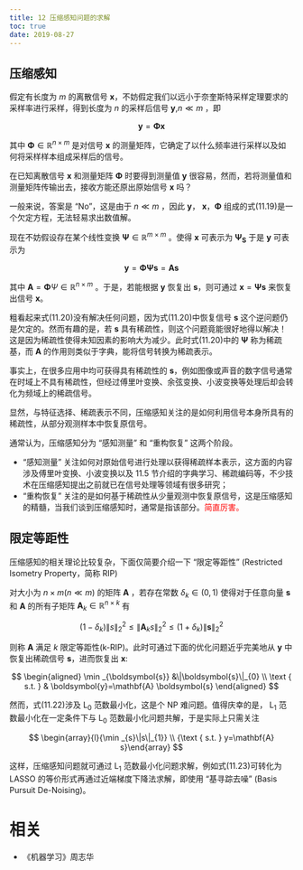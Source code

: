 ```yaml
---
title: 12 压缩感知问题的求解
toc: true
date: 2019-08-27
---
```



## 压缩感知

假定有长度为 $m$ 的离散信号 $\boldsymbol{x}$，不妨假定我们以远小于奈奎斯特采样定理要求的采样率进行采样，得到长度为 $n$ 的采样后信号 $\boldsymbol{y}$,$n\ll m$ ，即

$$
\boldsymbol{y}=\mathbf{\Phi} \boldsymbol{x}
$$

其中 $\mathbf{\Phi} \in \mathbb{R}^{n \times m}$ 是对信号 $\boldsymbol{x}$ 的测量矩阵，它确定了以什么频率进行采样以及如何将采样样本组成采样后的信号。

在已知离散信号 $\boldsymbol{x}$ 和测量矩阵 $\mathbf{\Phi}$ 时要得到测量值 $\boldsymbol{y}$ 很容易，然而，若将测量值和测量矩阵传输出去，接收方能还原出原始信号 $\boldsymbol{x}$ 吗？

一般来说，答案是 “No”，这是由于 $n\ll m$ ，因此 $\boldsymbol{y}$， $\boldsymbol{x}$，$\mathbf{\Phi}$ 组成的式(11.19)是一个欠定方程，无法轻易求出数值解。


现在不妨假设存在某个线性变换 $\mathbf{\Psi} \in \mathbb{R}^{m \times m}$ 。使得 $\boldsymbol{x}$ 可表示为 $\mathbf{\Psi}_{\boldsymbol{S}}$ 于是 $\boldsymbol{y}$ 可表示为

$$
\boldsymbol{y}=\boldsymbol{\Phi} \boldsymbol{\Psi} \boldsymbol{s}=\mathbf{A} \boldsymbol{s}
$$

其中 $\mathbf{A}=\mathbf{\Phi} \Psi \in \mathbb{R}^{n \times m}$ 。于是，若能根据 $\boldsymbol{y}$ 恢复出 $\boldsymbol{s}$，则可通过 $\boldsymbol{x}=\boldsymbol{\Psi} \boldsymbol{s}$ 来恢复出信号 $\boldsymbol{x}$。

粗看起来式(11.20)没有解决任何问题，因为式(11.20)中恢复信号 $\boldsymbol{s}$ 这个逆问题仍是欠定的。然而有趣的是，若 $\boldsymbol{s}$ 具有稀疏性，则这个问题竟能很好地得以解决！这是因为稀疏性使得未知因素的影响大为减少。此时式(11.20)中的 $\mathbf{\Psi}$  称为稀疏基，而 $\mathbf{A}$ 的作用则类似于字典，能将信号转换为稀疏表示。

事实上，在很多应用中均可获得具有稀疏性的 $\boldsymbol{s}$，例如图像或声音的数字信号通常在时域上不具有稀疏性，但经过傅里叶变换、余弦变换、小波变换等处理后却会转化为频域上的稀疏信号。

显然，与特征选择、稀疏表示不同，压缩感知关注的是如何利用信号本身所具有的稀疏性，从部分观测样本中恢复原信号。

通常认为，压缩感知分为 “感知测量” 和 “重构恢复” 这两个阶段。

- “感知测量” 关注如何对原始信号进行处理以获得稀疏样本表示，这方面的内容涉及傅里叶变换、小波变换以及 11.5 节介绍的字典学习、稀疏编码等，不少技术在压缩感知提出之前就已在信号处理等领域有很多研究；
- “重构恢复” 关注的是如何基于稀疏性从少量观测中恢复原信号，这是压缩感知的精髓，当我们谈到压缩感知时，通常是指该部分。<span style="color:red;">简直厉害。</span>

## 限定等距性

压缩感知的相关理论比较复杂，下面仅简要介绍一下 “限定等距性” (Restricted Isometry Property，简称 RIP)

对大小为 $n \times m(n \ll m)$ 的矩阵 $\mathbf{A}$ ，若存在常数 $\delta_k\in (0,1)$ 使得对于任意向量 $\boldsymbol{s}$ 和 $\mathbf{A}$ 的所有子矩阵 $\mathbf{A}_{k} \in \mathbb{R}^{n \times k}$ 有

$$
\left(1-\delta_{k}\right)\|s\|_{2}^{2} \leqslant\left\|\mathbf{A}_{k} s\right\|_{2}^{2} \leqslant\left(1+\delta_{k}\right)\|\boldsymbol{s}\|_{2}^{2}
$$

则称 $\mathbf{A}$ 满足 $k$ 限定等距性(k-RIP)。此时可通过下面的优化问题近乎完美地从 $\boldsymbol{y}$ 中恢复出稀疏信号 $\boldsymbol{s}$，进而恢复出 $\boldsymbol{x}$:

$$
\begin{aligned} \min _{\boldsymbol{s}} &\|\boldsymbol{s}\|_{0} \\ \text { s.t. } & \boldsymbol{y}=\mathbf{A} \boldsymbol{s} \end{aligned}
$$


然而，式(11.22)涉及 $\mathrm{L}_{0}$ 范数最小化，这是个 NP 难问题。值得庆幸的是， $\mathrm{L}_{1}$  范数最小化在一定条件下与 $\mathrm{L}_{0}$ 范数最小化问题共解，于是实际上只需关注

$$
\begin{array}{l}{\min _{s}\|s\|_{1}} \\ {\text { s.t. } y=\mathbf{A} s}\end{array}
$$

这样，压缩感知问题就可通过 $\mathrm{L}_{1}$ 范数最小化问题求解，例如式(11.23)可转化为 LASSO 的等价形式再通过近端梯度下降法求解，即使用 “基寻踪去噪” (Basis Pursuit De-Noising)。







# 相关

- 《机器学习》周志华
